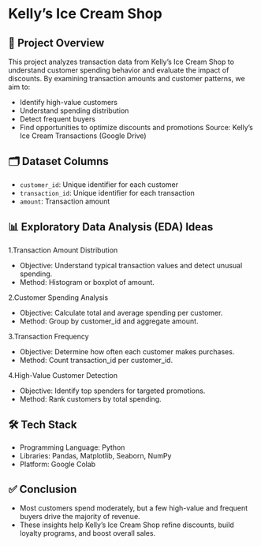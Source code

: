# Kelly’s Ice Cream Shop
## 🏦 Project Overview
This project analyzes transaction data from Kelly’s Ice Cream Shop to understand customer spending behavior and evaluate the impact of discounts. By examining transaction amounts and customer patterns, we aim to:
- Identify high-value customers
- Understand spending distribution
- Detect frequent buyers
- Find opportunities to optimize discounts and promotions
Source: Kelly’s Ice Cream Transactions (Google Drive)

## 🗂 Dataset Columns
- `customer_id`: Unique identifier for each customer
- `transaction_id`: Unique identifier for each transaction
- `amount`: Transaction amount 

## 📊 Exploratory Data Analysis (EDA) Ideas
1.Transaction Amount Distribution
- Objective: Understand typical transaction values and detect unusual spending.
- Method: Histogram or boxplot of amount.

2.Customer Spending Analysis
- Objective: Calculate total and average spending per customer.
- Method: Group by customer_id and aggregate amount.

3.Transaction Frequency
- Objective: Determine how often each customer makes purchases.
- Method: Count transaction_id per customer_id.

4.High-Value Customer Detection
- Objective: Identify top spenders for targeted promotions.
- Method: Rank customers by total spending.

## 🛠️ Tech Stack
- Programming Language: Python
- Libraries: Pandas, Matplotlib, Seaborn, NumPy
- Platform: Google Colab

## ✅ Conclusion
- Most customers spend moderately, but a few high-value and frequent buyers drive the majority of revenue.
- These insights help Kelly’s Ice Cream Shop refine discounts, build loyalty programs, and boost overall sales.

